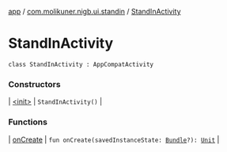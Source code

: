 [app](../../index.md) / [com.molikuner.nigb.ui.standin](../index.md) / [StandInActivity](./index.md)

# StandInActivity

`class StandInActivity : AppCompatActivity`

### Constructors

| [&lt;init&gt;](-init-.md) | `StandInActivity()` |

### Functions

| [onCreate](on-create.md) | `fun onCreate(savedInstanceState: `[`Bundle`](https://developer.android.com/reference/android/os/Bundle.html)`?): `[`Unit`](https://kotlinlang.org/api/latest/jvm/stdlib/kotlin/-unit/index.html) |

